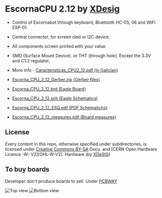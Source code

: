 # EscornaCPU 2.12 by [XDesig][XDE01]

- Control of Escornabot through keyboard, Bluetooth HC-05, 06 and WiFi ESP-01.
- Central connector, for screen oled or I2C device.
- All components screen printed with your value.
- SMD (Surface Mount Device). or THT (through hole). Except the 3.3V and C1.2 regulator, 
- More info - [Caracteristicas\_CPU2\_12.pdf (in Galician)][NOT01]

- [Escorna\_CPU\_2\_12\_Gerber.zip (Gerber files)][GER01]
- [Escorna\_CPU\_2\_12.brd (Eagle Board)][BOA01]
- [Escorna\_CPU\_2\_12.sch (Eagle Schematics)][SCH01]
- [Escorna\_CPU\_2\_12\_ESQ.pdf (PDF Schematichs)][SCH02]
- [Escorna\_CPU\_2\_12\_measures.pdf (Board measures)][MEA01]


## License

Every content in this repo, otherwise specified under subdirectories, is
licensed under [Creative Commons BY-SA](LICENSE) Docu. and [CERN Open Hardware Licence -W- V2][OHL-W-V2]. Hardware
(by [XDeSIG][XDE01])


## To buy boards

Developer don't produce boards to sell. Under [PCBWAY]


![Top view](image1.png)
![Bottom view](image2.png)

[GER01]: Escorna_CPU_2_12_Gerber.zip
[BOA01]: Escorna_CPU_2_12.brd
[SCH01]: Escorna_CPU_2_12.sch
[SCH02]: Escorna_CPU_2_12_ESQ.pdf
[MEA01]: Escorna_CPU_2_12_measures.pdf
[NOT01]: Caracteristicas_CPU2_12.pdf
[PCBWAY]: https://www.pcbway.com/project/shareproject/W50475ASN19_Escorna_CPU_2_12_Gerber.html
[XDE01]: https://twitter.com/xdesig
